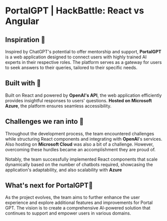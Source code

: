 # PortalGPT | HackBattle: React vs Angular

## Inspiration 🌟
Inspired by ChatGPT's potential to offer mentorship and support, **PortalGPT** is a web application designed to connect users with highly trained AI experts in their respective roles. The platform serves as a gateway for users to seek answers to their queries, tailored to their specific needs.

## Built with 🔧
Built on React and powered by **OpenAI's API**, the web application efficiently provides insightful responses to users' questions. **Hosted on Microsoft Azure**, the platform ensures seamless accessibility.

## Challenges we ran into 🚧
Throughout the development process, the team encountered challenges while structuring React components and integrating with **OpenAI**'s services. Also hosting on **Microsoft Cloud** was also a bit of a challenge. However, overcoming these hurdles became an accomplishment they are proud of.

Notably, the team successfully implemented React components that scale dynamically based on the number of chatbots required, showcasing the application's adaptability, and also scalability with **Azure**

## What's next for PortalGPT🔮
As the project evolves, the team aims to further enhance the user experience and explore additional features and improvements for Portal GPT. The vision is to create a comprehensive AI-powered solution that continues to support and empower users in various domains.
